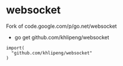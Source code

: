 # websocket
Fork of code.google.com/p/go.net/websocket

* go get github.com/khlipeng/websocket
```
import(
  "github.com/khlipeng/websocket"
)
```
